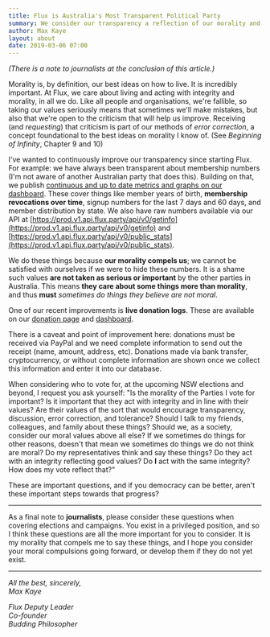 ```yaml
---
title: Flux is Australia's Most Transparent Political Party
summary: We consider our transparency a reflection of our morality and values, and we take those things very seriously.
author: Max Kaye
layout: about
date: 2019-03-06 07:00
---
```


*(There is a note to journalists at the conclusion of this article.)*

Morality is, by definition, our best ideas on how to live. It is incredibly important.
At Flux, we care about living and acting with integrity and morality, in all we do.
Like all people and organisations, we're fallible, so taking our values seriously means that sometimes we'll make mistakes, but also that we're open to the criticism that will help us improve.
Receiving (and *requesting*) that criticism is part of our methods of *error correction*, a concept foundational to the best ideas on morality I know of. (See *Beginning of Infinity*, Chapter 9 and 10)

I've wanted to continuously improve our transparency since starting Flux. For example: we have always been transparent about membership numbers (I'm not aware of another Australian party that does this).
Building on that, we publish [continuous and up to date metrics and graphs on our dashboard](/dashboard). These cover things like member years of birth, **membership revocations over time**, signup numbers for the last 7 days and 60 days, and member distribution by state.
We also have raw numbers available via our API at [https://prod.v1.api.flux.party/api/v0/getinfo](https://prod.v1.api.flux.party/api/v0/getinfo) and [https://prod.v1.api.flux.party/api/v0/public_stats](https://prod.v1.api.flux.party/api/v0/public_stats).

We do these things because **our morality compels us**; we cannot be satisfied with ourselves if we were to hide these numbers.
It is a shame such values **are not taken as serious or important** by the other parties in Australia.
This means **they care about some things more than morality**, and thus **must** *sometimes do things they believe are not moral*.

One of our recent improvements is **live donation logs**. These are available on our [donation page](/donate) and [dashboard](/dashboard).

There is a caveat and point of improvement here: donations must be received via PayPal and we need complete information to send out the receipt (name, amount, address, etc).
Donations made via bank transfer, cryptocurrency, or without complete information are shown once we collect this information and enter it into our database.

When considering who to vote for, at the upcoming NSW elections and beyond, I request you ask yourself: "Is the morality of the Parties I vote for important? Is it important that they act with integrity and in line with their values? Are their values of the sort that would encourage transparency, discussion, error correction, and tolerance? Should I talk to my friends, colleagues, and family about these things? Should we, as a society, consider our moral values above all else? If we sometimes do things for other reasons, doesn't that mean we sometimes do things we do not think are moral? Do my representatives think and say these things? Do they act with an integrity reflecting good values? Do **I** act with the same integrity? How does my vote reflect that?"

These are important questions, and if you democracy can be better, aren't these important steps towards that progress?

-------------

As a final note to **journalists**, please consider these questions when covering elections and campaigns. You exist in a privileged position, and so I think these questions are all the more important for you to consider. It is my morality that compels me to say these things, and I hope you consider your moral compulsions going forward, or develop them if they do not yet exist.

-------------

*All the best, sincerely,*<br>
*Max Kaye*

*Flux Deputy Leader*<br>
*Co-founder*<br>
*Budding Philosopher*
